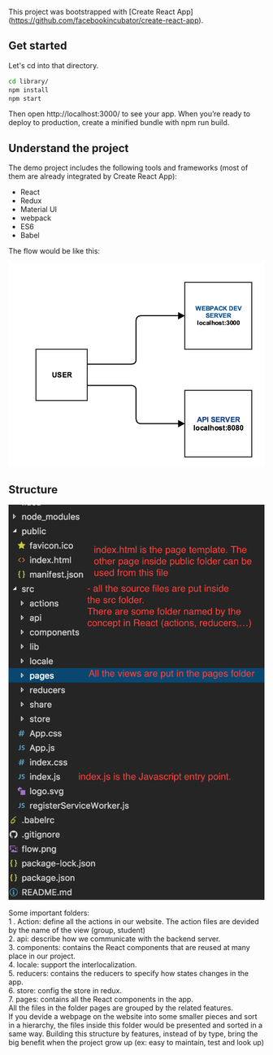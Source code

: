 This project was bootstrapped with [Create React App] (https://github.com/facebookincubator/create-react-app).



## Get started
Let's cd into that directory.
```sh
cd library/
npm install
npm start
```
Then open http://localhost:3000/ to see your app.
When you’re ready to deploy to production, create a minified bundle with npm run build.

## Understand the project
The demo project includes the following tools and frameworks (most of them are already integrated by Create React App):
- React
- Redux
- Material UI
- webpack
- ES6
- Babel

The flow would be like this:

![alt text](https://github.com/chuong2v/library/blob/master/flow.png)


## Structure
![alt text](https://github.com/chuong2v/library/blob/master/structure.png)

Some important folders: <br />
1 . Action: define all the actions in our website. The action files are devided by the name of the view (group, student) <br />
2. api: describe how we communicate with the backend server.<br />
3. components: contains the React components that are reused at many place in our project.<br />
4. locale: support the interlocalization.<br />
5. reducers: contains the reducers to specify how states changes in the app.<br />
6. store: config the store in redux.<br />
7. pages: contains all the React components in the app.<br />
All the files in the folder pages are grouped by the related features.<br />
If you devide a webpage on the website into some smaller pieces and sort in a hierarchy, the files inside this folder would be presented and sorted in a same way.
Building this structure by features, instead of by type, bring the big benefit when the project grow up (ex: easy to maintain, test and look up)<br />